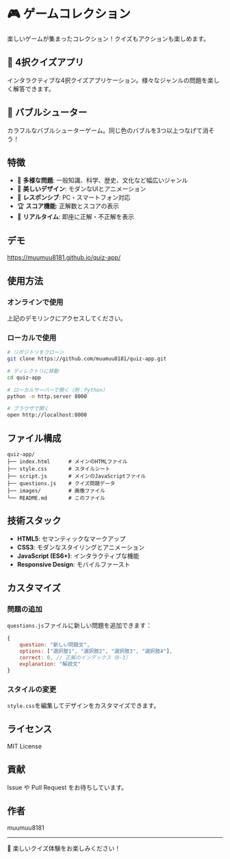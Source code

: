 # 🎮 ゲームコレクション

楽しいゲームが集まったコレクション！クイズもアクションも楽しめます。

## 🎯 4択クイズアプリ

インタラクティブな4択クイズアプリケーション。様々なジャンルの問題を楽しく解答できます。

## 🎯 バブルシューター

カラフルなバブルシューターゲーム。同じ色のバブルを3つ以上つなげて消そう！

## 特徴

- 🎯 **多様な問題**: 一般知識、科学、歴史、文化など幅広いジャンル
- 🎨 **美しいデザイン**: モダンなUIとアニメーション
- 📱 **レスポンシブ**: PC・スマートフォン対応
- 🏆 **スコア機能**: 正解数とスコアの表示
- 🔄 **リアルタイム**: 即座に正解・不正解を表示

## デモ

https://muumuu8181.github.io/quiz-app/

## 使用方法

### オンラインで使用
上記のデモリンクにアクセスしてください。

### ローカルで使用
```bash
# リポジトリをクローン
git clone https://github.com/muumuu8181/quiz-app.git

# ディレクトリに移動
cd quiz-app

# ローカルサーバーで開く（例：Python）
python -m http.server 8000

# ブラウザで開く
open http://localhost:8000
```

## ファイル構成

```
quiz-app/
├── index.html      # メインのHTMLファイル
├── style.css       # スタイルシート
├── script.js       # メインのJavaScriptファイル
├── questions.js    # クイズ問題データ
├── images/         # 画像ファイル
└── README.md       # このファイル
```

## 技術スタック

- **HTML5**: セマンティックなマークアップ
- **CSS3**: モダンなスタイリングとアニメーション
- **JavaScript (ES6+)**: インタラクティブな機能
- **Responsive Design**: モバイルファースト

## カスタマイズ

### 問題の追加
`questions.js`ファイルに新しい問題を追加できます：

```javascript
{
    question: "新しい問題文",
    options: ["選択肢1", "選択肢2", "選択肢3", "選択肢4"],
    correct: 0, // 正解のインデックス（0-3）
    explanation: "解説文"
}
```

### スタイルの変更
`style.css`を編集してデザインをカスタマイズできます。

## ライセンス

MIT License

## 貢献

Issue や Pull Request をお待ちしています。

## 作者

muumuu8181

---

🎯 楽しいクイズ体験をお楽しみください！